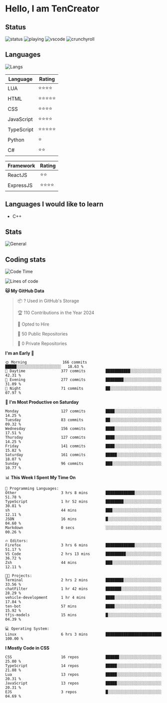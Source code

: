 # Hello, I am TenCreator

## Status
![status](https://api.statusbadges.me/badge/status/518334475038359555?simple=true&style=for-the-badge)
![playing](https://api.statusbadges.me/badge/playing/518334475038359555?style=for-the-badge)
![vscode](https://api.statusbadges.me/badge/vscode/518334475038359555?style=for-the-badge)
![crunchyroll](https://api.statusbadges.me/badge/crunchyroll/518334475038359555?style=for-the-badge)

## Languages
![Langs](https://github-readme-stats.vercel.app/api/top-langs/?username=tencreator&layout=compact&theme=radical)


|Language|Rating|
|--------|------|
|LUA|⭐️⭐️⭐️⭐️|
|HTML|⭐️⭐️⭐️⭐️⭐️|
|CSS|⭐️⭐️⭐️⭐️|
|JavaScript|⭐️⭐️⭐️⭐️|
|TypeScript|⭐️⭐️⭐️⭐️⭐️|
|Python|⭐️|
|C#|⭐️⭐️ |

|Framework|Rating|
|--------|------|
|ReactJS|⭐️⭐️|
|ExpressJS|⭐️⭐️⭐️⭐️|

## Languages I would like to learn
- C++

## Stats
![General](https://github-readme-stats.vercel.app/api?username=tencreator&show_icons=true&theme=radical)

## Coding stats
<!--START_SECTION:waka-->
![Code Time](http://img.shields.io/badge/Code%20Time-156%20hrs%2026%20mins-blue)

![Lines of code](https://img.shields.io/badge/From%20Hello%20World%20I%27ve%20Written-480.8%20thousand%20lines%20of%20code-blue)

**🐱 My GitHub Data** 

> 📦 ? Used in GitHub's Storage 
 > 
> 🏆 110 Contributions in the Year 2024
 > 
> 💼 Opted to Hire
 > 
> 📜 50 Public Repositories 
 > 
> 🔑 0 Private Repositories 
 > 
**I'm an Early 🐤** 

```text
🌞 Morning                166 commits         █████░░░░░░░░░░░░░░░░░░░░   18.63 % 
🌆 Daytime                377 commits         ███████████░░░░░░░░░░░░░░   42.31 % 
🌃 Evening                277 commits         ████████░░░░░░░░░░░░░░░░░   31.09 % 
🌙 Night                  71 commits          ██░░░░░░░░░░░░░░░░░░░░░░░   07.97 % 
```
📅 **I'm Most Productive on Saturday** 

```text
Monday                   127 commits         ████░░░░░░░░░░░░░░░░░░░░░   14.25 % 
Tuesday                  83 commits          ██░░░░░░░░░░░░░░░░░░░░░░░   09.32 % 
Wednesday                156 commits         ████░░░░░░░░░░░░░░░░░░░░░   17.51 % 
Thursday                 127 commits         ████░░░░░░░░░░░░░░░░░░░░░   14.25 % 
Friday                   141 commits         ████░░░░░░░░░░░░░░░░░░░░░   15.82 % 
Saturday                 161 commits         █████░░░░░░░░░░░░░░░░░░░░   18.07 % 
Sunday                   96 commits          ███░░░░░░░░░░░░░░░░░░░░░░   10.77 % 
```


📊 **This Week I Spent My Time On** 

```text
💬 Programming Languages: 
Other                    3 hrs 8 mins        █████████████░░░░░░░░░░░░   51.78 % 
TypeScript               1 hr 52 mins        ████████░░░░░░░░░░░░░░░░░   30.81 % 
sh                       44 mins             ███░░░░░░░░░░░░░░░░░░░░░░   12.11 % 
JSON                     16 mins             █░░░░░░░░░░░░░░░░░░░░░░░░   04.60 % 
Markdown                 0 secs              ░░░░░░░░░░░░░░░░░░░░░░░░░   00.26 % 

🔥 Editors: 
Firefox                  3 hrs 6 mins        █████████████░░░░░░░░░░░░   51.17 % 
VS Code                  2 hrs 13 mins       █████████░░░░░░░░░░░░░░░░   36.72 % 
Zsh                      44 mins             ███░░░░░░░░░░░░░░░░░░░░░░   12.11 % 

🐱‍💻 Projects: 
Terminal                 2 hrs 2 mins        ████████░░░░░░░░░░░░░░░░░   33.56 % 
chatFilter               1 hr 42 mins        ███████░░░░░░░░░░░░░░░░░░   28.29 % 
vehicle-development      1 hr 4 mins         ████░░░░░░░░░░░░░░░░░░░░░   17.84 % 
ten-bot                  57 mins             ████░░░░░░░░░░░░░░░░░░░░░   15.92 % 
tfjs-models              15 mins             █░░░░░░░░░░░░░░░░░░░░░░░░   04.39 % 

💻 Operating System: 
Linux                    6 hrs 3 mins        █████████████████████████   100.00 % 
```

**I Mostly Code in CSS** 

```text
CSS                      16 repos            ██████░░░░░░░░░░░░░░░░░░░   25.00 % 
TypeScript               14 repos            █████░░░░░░░░░░░░░░░░░░░░   21.88 % 
Lua                      13 repos            █████░░░░░░░░░░░░░░░░░░░░   20.31 % 
JavaScript               13 repos            █████░░░░░░░░░░░░░░░░░░░░   20.31 % 
EJS                      3 repos             █░░░░░░░░░░░░░░░░░░░░░░░░   04.69 % 
```




<!--END_SECTION:waka-->
